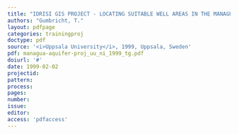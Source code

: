 ```yaml
---
title: "IDRISI GIS PROJECT - LOCATING SUITABLE WELL AREAS IN THE MANAGUA AQUIFER"
authors: "Gumbricht, T."
layout: pdfpage
categories: trainingproj
doctype: pdf
source: '<i>Uppsala University</i>, 1999, Uppsala, Sweden'
pdf: managua-aquifer-proj_uu_ni_1999_tg.pdf
doiurl: '#'
date: 1999-02-02
projectid:
pattern:
process:
pages:
number:
issue:
editor:
access: 'pdfaccess'
---
```

